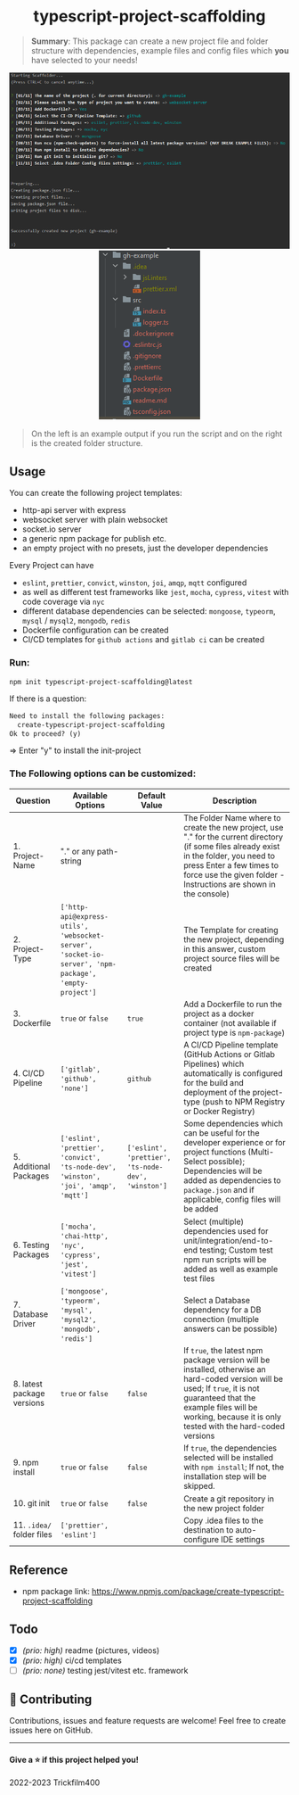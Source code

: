 <h1 align="center">typescript-project-scaffolding</h1>

> **Summary**: This package can create a new project file and folder structure with dependencies, example files and config files which **you** have selected to your needs!


<p align="center">
  <img src=".github/example.png" width="600" title="Example Run">
  <img src=".github/folder.png" title="Created Folder">
</p>

> On the left is an example output if you run the script and on the right is the created folder structure.


## Usage

You can create the following project templates:
- http-api server with express
- websocket server with plain websocket
- socket.io server
- a generic npm package for publish etc.
- an empty project with no presets, just the developer dependencies

Every Project can have
- `eslint`, `prettier`, `convict`, `winston`, `joi`, `amqp`, `mqtt` configured
- as well as different test frameworks like `jest`, `mocha`,  `cypress`, `vitest` with code coverage via `nyc`
- different database dependencies can be selected: `mongoose`, `typeorm`, `mysql` / `mysql2`, `mongodb`, `redis`
- Dockerfile configuration can be created
- CI/CD templates for `github actions` and `gitlab ci` can be created


### Run:
```shell
npm init typescript-project-scaffolding@latest
```

If there is a question:
```
Need to install the following packages:
  create-typescript-project-scaffolding
Ok to proceed? (y) 
```
=> Enter "y" to install the init-project

### The Following options can be customized:

| Question                   | Available Options                                                                                    | Default Value                                      | Description                                                                                                                                                                                                                               |
|----------------------------|------------------------------------------------------------------------------------------------------|----------------------------------------------------|-------------------------------------------------------------------------------------------------------------------------------------------------------------------------------------------------------------------------------------------|
| 1. Project-Name            | "." or any path-string                                                                               |                                                    | The Folder Name where to create the new project, use "." for the current directory (if some files already exist in the folder, you need to press Enter a few times to force use the given folder - Instructions are shown in the console) |
| 2. Project-Type            | `['http-api@express-utils', 'websocket-server', 'socket-io-server', 'npm-package', 'empty-project']` |                                                    | The Template for creating the new project, depending in this answer, custom project source files will be created                                                                                                                          |
| 3. Dockerfile              | `true` or `false`                                                                                    | `true`                                             | Add a Dockerfile to run the project as a docker container (not available if project type is `npm-package`)                                                                                                                                |
| 4. CI/CD Pipeline          | `['gitlab', 'github', 'none']`                                                                       | `github`                                           | A CI/CD Pipeline template (GitHub Actions or Gitlab Pipelines) which automatically is configured for the build and deployment of the project-type (push to NPM Registry or Docker Registry)                                               |
| 5. Additional Packages     | `['eslint', 'prettier', 'convict', 'ts-node-dev', 'winston', 'joi', 'amqp', 'mqtt']`                 | `['eslint', 'prettier', 'ts-node-dev', 'winston']` | Some dependencies which can be useful for the developer experience or for project functions (Multi-Select possible); Dependencies will be added as dependencies to `package.json` and if applicable, config files will be added           |
| 6. Testing Packages        | `['mocha', 'chai-http', 'nyc', 'cypress', 'jest', 'vitest']`                                         |                                                    | Select (multiple) dependencies used for unit/integration/end-to-end testing; Custom test npm run scripts will be added as well as example test files                                                                                      |
| 7. Database Driver         | `['mongoose', 'typeorm', 'mysql', 'mysql2', 'mongodb', 'redis']`                                     |                                                    | Select a Database dependency for a DB connection (multiple answers can be possible)                                                                                                                                                       |
| 8. latest package versions | `true` or `false`                                                                                    | `false`                                            | If `true`, the latest npm package version will be installed, otherwise an hard-coded version will be used; If `true`, it is not guaranteed that the example files will be working, because it is only tested with the hard-coded versions |
| 9. npm install             | `true` or `false`                                                                                    | `false`                                            | If `true`, the dependencies selected will be installed with `npm install`; If not, the installation step will be skipped.                                                                                                                 |
| 10. git init               | `true` or `false`                                                                                    | `false`                                            | Create a git repository in the new project folder                                                                                                                                                                                         |
| 11. `.idea/` folder files  | `['prettier', 'eslint']`                                                                             |                                                    | Copy .idea files to the destination to auto-configure IDE settings                                                                                                                                                                        |

## Reference
- npm package link: https://www.npmjs.com/package/create-typescript-project-scaffolding

## Todo
- [x] _(prio: high)_ readme (pictures, videos)
- [x] _(prio: high)_ ci/cd templates
- [ ] _(prio: none)_ testing jest/vitest etc. framework 
<!--
- [ ] _(prio: none)_ add more project templates??
-->

## 🤝 Contributing
Contributions, issues and feature requests are welcome!
Feel free to create issues here on GitHub.

----
#### Give a ⭐️ if this project helped you!

2022-2023 Trickfilm400 
